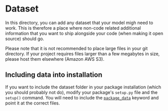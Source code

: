 # Dataset 

In this directory, you can add any dataset that your model migh need to work. 
This is therefore a place where non-code related additional information that you want to ship alongside your code (when making it open source)
should go.

Please note that it is not recommended to place large files in your git directory. If your project requires files larger
than a few megabytes in size, please host them elsewhere (Amazon AWS S3). 

## Including data into installation

If you want to include the dataset folder in your package installation (which you should probably not do), modify your package's `setup.py` file and the `setup()` command. 
You will need to include the [`package_data`](http://setuptools.readthedocs.io/en/latest/setuptools.html#basic-use) keyword and point it at the 
correct files.